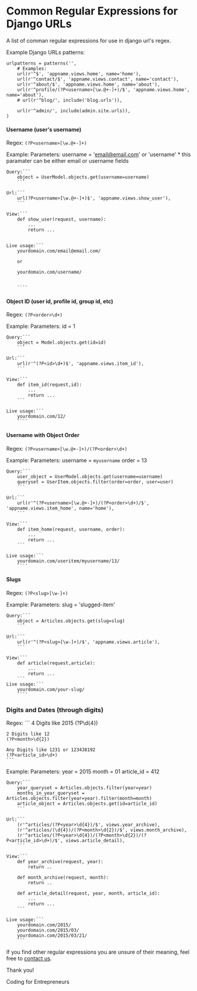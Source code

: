 Common Regular Expressions for Django URLs
======

A list of comman regular expressions for use in django url's regex.


Example Django URLs patterns:

```
urlpatterns = patterns('',
    # Examples:
    url(r'^$', 'appname.views.home', name='home'),
    url(r'^contact/$', 'appname.views.contact', name='contact'),
    url(r'^about/$', 'appname.views.home', name='about'),
    url(r'^profile/(?P<username>[\w.@+-]+)/$', 'appname.views.home', name='about'),
    # url(r'^blog/', include('blog.urls')),

    url(r'^admin/', include(admin.site.urls)),
)

```




#### Username (user's username)
Regex:
    ```
    (?P<username>[\w.@+-]+)
    ```

Example:
    Parameters: 
        username = 'email@email.com' or 'username' 
        * this paramater can be either email or username fields

    Query:```
        object = UserModel.objects.get(username=username)
        ```

    Url:```
        url(?P<username>[\w.@+-]+)$', 'appname.views.show_user'),
        ```

    View:```
        def show_user(request, username):
            ...
            return ...


    Live usage:```
        yourdomain.com/email@email.com/

        or

        yourdomain.com/username/


        ````


#### Object ID (user id, profile id, group id, etc)
Regex:
    ```
    (?P<order>\d+)
    ```

Example:
    Parameters: 
        id = 1

    Query:```
        object = Model.objects.get(id=id)
        ```

    Url:```
        url(r'^(?P<id>\d+)$', 'appname.views.item_id'),
        ```

    View:```
        def item_id(request,id):
            ...
            return ...
        ```

    Live usage:```
        yourdomain.com/12/
        ````

#### Username with Object Order
Regex:
    ```
    (?P<username>[\w.@+-]+)/(?P<order>\d+)
    ```

Example:
    Parameters: 
        username = `myusername`
        order = 13

    Query:```
        user_object = UserModel.objects.get(username=username)
        queryset = UserItem.objects.filter(order=order, user=user)
        ```

    Url:```
        url(r'^(?P<username>[\w.@+-]+)/(?P<order>\d+)/$', 'appname.views.item_home', name='home'),
        ```

    View:```
        def item_home(request, username, order):
            ...
            return ...
        ```

    Live usage:```
        yourdomain.com/useritem/myusername/13/
        ````



#### Slugs
Regex:
    ```
    (?P<slug>[\w-]+)
    ```

Example:
    Parameters: 
        slug = 'slugged-item'

    Query:```
        object = Articles.objects.get(slug=slug)
        ```

    Url:```
        url(r'^(?P<slug>[\w-]+)/$', 'appname.views.article'),
        ```

    View:```
        def article(request,article):
            ...
            return ...
        ```
    Live usage:```
        yourdomain.com/your-slug/
        ````


### Digits and Dates (through digits)

Regex:
    ```
    4 Digits like 2015
    (?P<year>\d{4})

    2 Digits like 12
    (?P<month>\d{2})

    Any Digits like 1231 or 123438192
    (?P<article_id>\d+)
    ``` 

Example:
    Parameters: 
        year = 2015
        month = 01
        article_id = 412

    Query:```
        year_queryset = Articles.objects.filter(year=year)
        months_in_year_queryset = Articles.objects.filter(year=year).filter(month=month)
        article_object = Articles.objects.get(id=article_id)
        ```

    Url:```
        (r'^articles/(?P<year>\d{4})/$', views.year_archive),
        (r'^articles/(\d{4})/(?P<month>\d{2})/$', views.month_archive),
        (r'^articles/(?P<year>\d{4})/(?P<month>\d{2})/(?P<article_id>\d+)/$', views.article_detail),
        ```

    View:```
        def year_archive(request, year):
            return ..

        def month_archive(request, month):
            return ..

        def article_detail(request, year, month, article_id):
            ...
            return ...
        ```
    
    Live usage:```
        yourdomain.com/2015/
        yourdomain.com/2015/03/
        yourdomain.com/2015/03/21/
        ```
    



If you find other regular expressions you are unsure of their meaning, feel free to [contact us](mailto:codingforentrepreneurs@gmail.com).

Thank you!

Coding for Entrepreneurs
